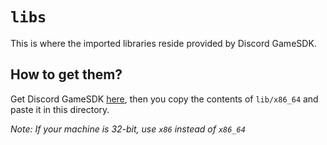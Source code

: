# `libs`
This is where the imported libraries reside provided by Discord GameSDK.

## How to get them?
Get Discord GameSDK [here](https://dl-game-sdk.discordapp.net/3.2.1/discord_game_sdk.zip), then you copy the contents of `lib/x86_64`
and paste it in this directory.

*Note: If your machine is 32-bit, use `x86` instead of `x86_64`*
